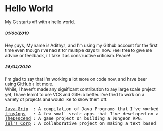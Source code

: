 # Hello World
My Git starts off with a hello world.

##### 31/08/2019
Hey guys,
My name is Adithya, and I'm using my Github account for the first time even though i've had it for multiple days till now.
Feel free to give me advice or feedback, i'll take it as constructive criticism.
Peace!

##### 28/04/2020
I'm glad to say that I'm working a lot more on code now, and have been using GitHub a lot more.<br>
While, I haven't made any significant contribution to any large scale project yet, I have learnt to use VCS and GitHub better.
I've tried to work on a variety of projects and would like to show them off.
<pre>
<a href="https://github.com/Naruita/Java-Grip">Java-Grip</a>  : A compilation of Java Programs that I've worked on.
<a href="https://github.com/Naruita/tinyApps">tinyApps</a>   : A few small scale apps that I've developed on an impulse.
<a href="https://github.com/Naruita/TheDescend">TheDescend</a> : A game project on building a Dungeon RPG.
<a href="https://github.com/atvc19ec/tul-s-corp">Tul's Corp</a> : A collaborative project on making a text based office game, that I've worked on.
</pre>
